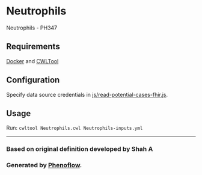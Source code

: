 # Neutrophils

Neutrophils - PH347

## Requirements

[Docker](https://docs.docker.com/install/) and [CWLTool](https://github.com/common-workflow-language/cwltool#install)

## Configuration

Specify data source credentials in [js/read-potential-cases-fhir.js](js/read-potential-cases-fhir.js).

## Usage

Run: `cwltool Neutrophils.cwl Neutrophils-inputs.yml`

***

### Based on original definition developed by Shah A
### Generated by [Phenoflow](https://kclhi.org/phenoflow).
